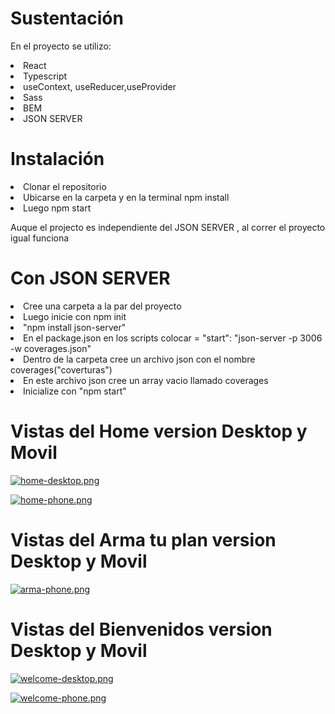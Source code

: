 # Sustentación

<p>En el proyecto se utilizo:</p>

<li>React</li>
<li>Typescript</li>
<li>useContext, useReducer,useProvider</li>
<li>Sass</li>
<li>BEM</li>
<li>JSON SERVER</li>

# Instalación

<li>Clonar el repositorio</li>
<li>Ubicarse en la carpeta y en la terminal npm install</li>
<li>Luego npm start</li>

<p>Auque el projecto es independiente del JSON SERVER , al correr el proyecto igual funciona</p>

# Con JSON SERVER
<li>Cree una carpeta a la par del proyecto</li>
<li>Luego inicie con npm init</li>
<li>"npm install json-server"</li>
<li>En el package.json en los scripts colocar =  "start": "json-server -p 3006 -w coverages.json"</li>
<li>Dentro de la carpeta cree un archivo json con el nombre coverages("coverturas")</li>
<li>En este archivo json cree un array vacio llamado coverages</li>
<li>Inicialize con "npm start"</li>

# Vistas del Home version Desktop y Movil

[![home-desktop.png](https://i.postimg.cc/Dz00Mt1t/home-desktop.png)](https://postimg.cc/67sB7bj0)

[![home-phone.png](https://i.postimg.cc/zXwybwJP/home-phone.png)](https://postimg.cc/crHxPntQ)

# Vistas del Arma tu plan version Desktop y Movil

[![arma-phone.png](https://i.postimg.cc/W1XtS2qG/arma-phone.png)](https://postimg.cc/yD3V8CPx)

# Vistas del Bienvenidos version Desktop y Movil

[![welcome-desktop.png](https://i.postimg.cc/FH97jfzF/welcome-desktop.png)](https://postimg.cc/ykb1K802)

[![welcome-phone.png](https://i.postimg.cc/J7kDmVS8/welcome-phone.png)](https://postimg.cc/dDJtmXqN)
